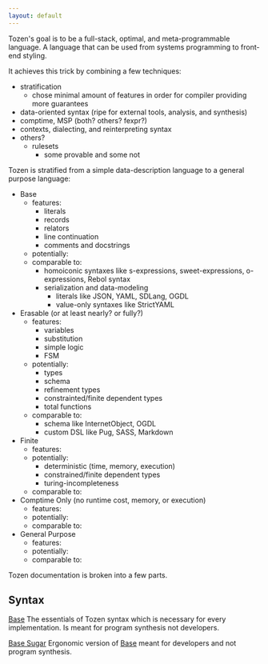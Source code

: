 ```yaml
---
layout: default
---
```


Tozen's goal is to be a full-stack, optimal, and meta-programmable language.
A language that can be used from systems programming to front-end styling.

It achieves this trick by combining a few techniques:
* stratification
  * chose minimal amount of features in order for compiler providing more guarantees
* data-oriented syntax (ripe for external tools, analysis, and synthesis)
* comptime, MSP (both? others? fexpr?)
* contexts, dialecting, and reinterpreting syntax
* others?
  * rulesets
    * some provable and some not

Tozen is stratified from a simple data-description language to a general purpose language:
* Base
  * features:
    * literals
    * records
    * relators
    * line continuation
    * comments and docstrings
  * potentially:
  * comparable to:
    * homoiconic syntaxes like s-expressions, sweet-expressions, o-expressions, Rebol syntax
    * serialization and data-modeling
      * literals like JSON, YAML, SDLang, OGDL
      * value-only syntaxes like StrictYAML
* Erasable (or at least nearly? or fully?)
  * features:
    * variables
    * substitution
    * simple logic
    * FSM
  * potentially:
    * types
    * schema
    * refinement types
    * constrainted/finite dependent types
    * total functions
  * comparable to:
    * schema like InternetObject, OGDL
    * custom DSL like Pug, SASS, Markdown
* Finite
  * features:
  * potentially:
    * deterministic (time, memory, execution)
    * constrained/finite dependent types
    * turing-incompleteness
  * comparable to:
* Comptime Only (no runtime cost, memory, or execution)
  * features:
  * potentially:
  * comparable to:
* General Purpose
  * features:
  * potentially:
  * comparable to:

Tozen documentation is broken into a few parts.

## Syntax
[Base](./base) The essentials of Tozen syntax which is necessary for every implementation. Is meant for program synthesis not developers.

[Base Sugar](./base_sugar) Ergonomic version of [Base](./base) meant for developers and not program synthesis.

